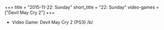 +++
title = "2015-11-22: Sunday"
short_title = "22: Sunday"
video-games = ["Devil May Cry 2"]
+++


* Video Game: Devil May Cry 2 {PS3} /b/